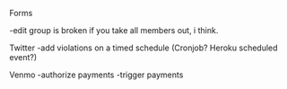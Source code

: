 


Forms


-edit group is broken if you take all members out, i think.



Twitter
-add violations on a timed schedule (Cronjob? Heroku scheduled event?)

Venmo
-authorize payments
-trigger payments